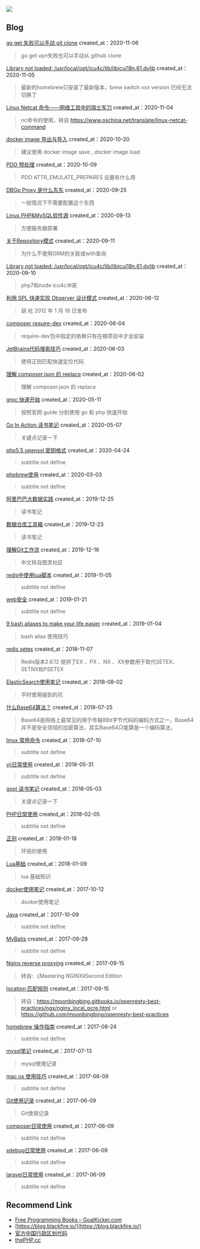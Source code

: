 ![]( https://visitor-badge.glitch.me/badge?page_id=liuyibao)

## Blog
[go get 失败可以手动 git clone](golang/20201106-go-get-vpn.md) created_at：2020-11-06
>go get vpn失败也可以手动从 github clone


[Library not loaded: /usr/local/opt/icu4c/lib/libicui18n.61.dylib](php/20201105-mac-icu4c.md) created_at：2020-11-05
>最新的homebrew只安装了最新版本，brew switch xxx version  已经无法切换了


[Linux Netcat 命令——网络工具中的瑞士军刀](linux/20201104-nc.md) created_at：2020-11-04
>nc命令的使用，转自 https://www.oschina.net/translate/linux-netcat-command


[docker image 导出与导入](linux/20201020-docker.md) created_at：2020-10-20
>建议使用 docker image save , docker image load


[PDO 预处理](php/20201009-pdo-prepare.md) created_at：2020-10-09
>PDO ATTR_EMULATE_PREPARES 设置有什么用


[DBGp Proxy 是什么东东](php/20200925-xdebug.md) created_at：2020-09-25
>一般情况下不需要配置这个东西


[Linux PHP&MySQL软件源](php/20200913-php-packages-linux.md) created_at：2020-09-13
>方便服务器部署


[关于Repository模式](architecture/20200911-repository.md) created_at：2020-09-11
>为什么不使用ORM的关联或with查询


[Library not loaded: /usr/local/opt/icu4c/lib/libicui18n.61.dylib](php/20200910-icu4c.md) created_at：2020-09-10
>php7和node icu4c冲突


[利用 SPL 快速实现 Observer 设计模式](php/20200612-observerspl.md) created_at：2020-06-12
>胡 屹 2012 年 1 月 16 日发布


[composer require-dev](php/20200604-composer-require-dev.md) created_at：2020-06-04
>require-dev包中指定的依赖只有在根项目中才会安装


[JetBrains代码搜索技巧](other/20200603-jetbrains-usage.md) created_at：2020-06-03
>使用正则匹配快速定位代码


[理解 composer.json 的 replace](php/20200602-composer-replace.md) created_at：2020-06-02
>理解 composer.json 的 replace


[grpc 快速开始](grpc/20200511-grpc.md) created_at：2020-05-11
>按照官网 guide 分别使用 go 和 php 快速开始


[Go In Action 读书笔记](golang/20200507-go-in-action.md) created_at：2020-05-07
>关键点记录一下


[php5.5 openssl 密钥格式](php/20200424-php5.5-openssl.md) created_at：2020-04-24
>subtitle not define


[phpbrew使用](php/20200303-phpbrew.md) created_at：2020-03-03
>subtitle not define


[阿里巴巴大数据实践](data-warehouse/20191225-alibaba-big-data.md) created_at：2019-12-25
>读书笔记


[数据仓库工具箱](data-warehouse/20191223-the-data-warehouse-toolkit.md) created_at：2019-12-23
>读书笔记


[理解Git工作流](other/20191216-understand-git-workflow.md) created_at：2019-12-16
>中文转自图灵社区


[redis中使用lua脚本](redis/20191105-lua.md) created_at：2019-11-05
>subtitle not define


[web安全](security/20190121-web.md) created_at：2019-01-21
>subtitle not define


[9 bash aliases to make your life easier](linux/20190104-9-bash-aliases-to-make-your-life-easier.md) created_at：2019-01-04
>bash alias 使用技巧


[redis setex](redis/20181107-redis.md) created_at：2018-11-07
>Redis版本2.6.12 提供了EX 、PX 、NX 、XX参数用于取代SETEX、SETNX和PSETEX


[ElasticSearch使用笔记](es/20180802-es.md) created_at：2018-08-02
>平时使用碰到的坑


[什么Base64算法？](algorithm/20180725-base64.md) created_at：2018-07-25
>Base64是网络上最常见的用于传输8Bit字节代码的编码方式之一，Base64并不是安全领域的加密算法，其实Base64只能算是一个编码算法，


[linux 常用命令](linux/20180710-linux.md) created_at：2018-07-10
>subtitle not define


[yii日常使用](php/20180531-yii.md) created_at：2018-05-31
>subtitle not define


[gopl 读书笔记](golang/20180503-gopl.md) created_at：2018-05-03
>关键点记录一下


[PHP日常使用](php/20180205-php.md) created_at：2018-02-05
>subtitle not define


[正则](other/20180118-regular.md) created_at：2018-01-18
>环视的使用


[Lua基础](linux/20180109-lua.md) created_at：2018-01-09
>lua 基础知识


[docker使用笔记](linux/20171012-docker.md) created_at：2017-10-12
>docker使用笔记


[Java](other/20171009-java.md) created_at：2017-10-09
>subtitle not define


[MyBatis](other/20170928-mybatis.md) created_at：2017-09-28
>subtitle not define


[Nginx reverse proxying](nginx/20170915-reverse-proxying.md) created_at：2017-09-15
>转自: 《Mastering NGINX》Second Edition


[location 匹配规则](nginx/20170915-nginx-location.md) created_at：2017-09-15
>转自：https://moonbingbing.gitbooks.io/openresty-best-practices/ngx/nginx_local_pcre.html or https://github.com/moonbingbing/openresty-best-practices


[homebrew 操作指南](other/20170824-homebrew.md) created_at：2017-08-24
>subtitle not define


[mysql笔记](db/20170713-mysql.md) created_at：2017-07-13
>mysql使用记录


[mac os 使用技巧](other/20170609-macos.md) created_at：2017-06-09
>subtitle not define


[Git使用记录](other/20170609-git.md) created_at：2017-06-09
>Git使用记录


[composer日常使用](php/20170609-composer.md) created_at：2017-06-09
>subtitle not define


[xdebug日常使用](php/20170609-xdebug.md) created_at：2017-06-09
>subtitle not define


[laravel日常使用](php/20170609-laravel.md) created_at：2017-06-09
>subtitle not define


## Recommend Link
- [Free Programming Books – GoalKicker.com](https://goalkicker.com/)
- [https://blog.blackfire.io/](https://blog.blackfire.io/)
- [官方中国行政区划代码](http://www.mca.gov.cn/article/sj/xzqh/)
- [thePHP.cc](https://thephp.cc/)
